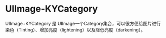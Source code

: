 # UIImage-KYCategory
UIImage+KYCategory 是 UIImage一个Category集合，可以很方便给图片进行染色（Tinting）、增加亮度（lightening）以及降低亮度（darkening）。 
